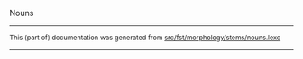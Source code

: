 Nouns

* * *

<small>This (part of) documentation was generated from [src/fst/morphology/stems/nouns.lexc](https://github.com/giellalt/lang-fro/blob/main/src/fst/morphology/stems/nouns.lexc)</small>

---

